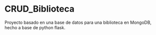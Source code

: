 # CRUD_Biblioteca
Proyecto basado en una base de datos para una biblioteca en MongoDB, hecho a base de python flask.
